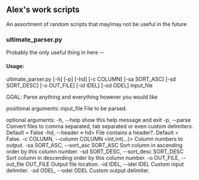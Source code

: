 ## Alex's work scripts
An assortment of random scripts that may/may not be useful in the future

### ultimate_parser.py
Probably the only useful thing in here --

#### Usage: 
ultimate_parser.py [-h] [-p] [-hd] [-c COLUMN] [-sa SORT_ASC]
                          [-sd SORT_DESC] [-o OUT_FILE] [-id IDEL] [-od ODEL]
                          input_file

GOAL: Parse anything and everything however you would like

positional arguments:
  input_file            File to be parsed.

optional arguments:
  -h, --help            show this help message and exit
  -p, --parse           Convert files to comma separated, tab separated or
                        even custom delimiters. Default = False
  -hd, --header         <-hd> File contains a header?. Default = False.
  -c COLUMN, --column COLUMN
                        <int,int(...)> Column numbers to output.
  -sa SORT_ASC, --sort_asc SORT_ASC
                        <int> Sort column in ascending order by this column
                        number.
  -sd SORT_DESC, --sort_desc SORT_DESC
                        <int> Sort column in descending order by this column
                        number.
  -o OUT_FILE, --out_file OUT_FILE
                        Output file location.
  -id IDEL, --idel IDEL
                        <str> Custom input delimiter.
  -od ODEL, --odel ODEL
                        <str> Custom output delimiter.
